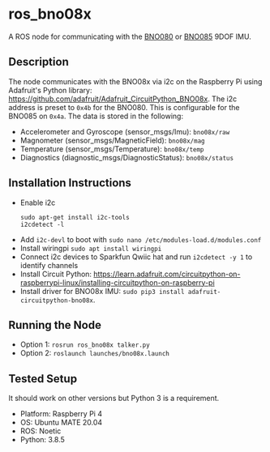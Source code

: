 # ros_bno08x

A ROS node for communicating with the [BNO080](https://www.sparkfun.com/products/14686) or [BNO085](https://www.adafruit.com/product/4754) 9DOF IMU.

## Description

The node communicates with the BNO08x via i2c on the Raspberry Pi using Adafruit's Python library: https://github.com/adafruit/Adafruit_CircuitPython_BNO08x.  The i2c address is preset to `0x4b` for the BNO080.  This is configurable for the BNO085 on `0x4a`.  The data is stored in the following:

* Accelerometer and Gyroscope (sensor_msgs/Imu): `bno08x/raw`
* Magnometer (sensor_msgs/MagneticField): `bno08x/mag`
* Temperature (sensor_msgs/Temperature): `bno08x/temp`
* Diagnostics (diagnostic_msgs/DiagnosticStatus): `bno08x/status`

## Installation Instructions

* Enable i2c
  ```
  sudo apt-get install i2c-tools
  i2cdetect -l
  ```
* Add `i2c-devl` to boot with `sudo nano /etc/modules-load.d/modules.conf`
* Install wiringpi `sudo apt install wiringpi`
* Connect i2c devices to Sparkfun Qwiic hat and run `i2cdetect -y 1` to identify channels
* Install Circuit Python: https://learn.adafruit.com/circuitpython-on-raspberrypi-linux/installing-circuitpython-on-raspberry-pi
* Install driver for BNO08x IMU: `sudo pip3 install adafruit-circuitpython-bno08x`.

## Running the Node

* Option 1: `rosrun ros_bno08x talker.py` 
* Option 2: `roslaunch launches/bno08x.launch`
  
## Tested Setup

It should work on other versions but Python 3 is a requirement.

* Platform: Raspberry Pi 4
* OS: Ubuntu MATE 20.04
* ROS: Noetic
* Python: 3.8.5

